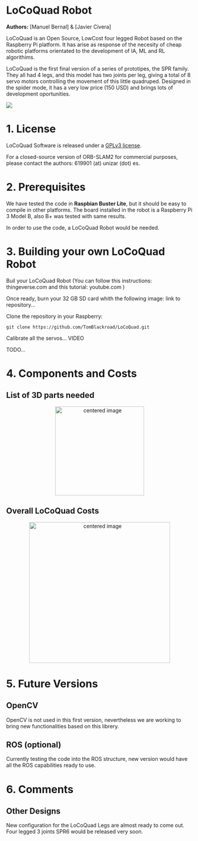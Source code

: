 # LoCoQuad Robot

**Authors:** [Manuel Bernal] & [Javier Civera]

LoCoQuad is an Open Source, LowCost four legged Robot based on the Raspberry Pi platform. 
It has arise as response of the necesity of cheap robotic platforms orientated to the development of IA, ML and RL algorithims.

LoCoQuad is the first final version of a series of prototipes, the SPR family. They all had 4 legs, and this model has two joints per leg, giving a total of 8 servo motors controlling the movement of this little quadruped. Designed in the spider mode, it has a very low price (150 USD) and brings lots of development oportunities.

![](LoCoQuad_pics/LoCoQuad_perspective_color.jpg)

# 1. License
LoCoQuad Software is released under a [GPLv3 license](https://https://github.com/TomBlackroad/LoCoQuad/blob/master/LICENSE).

For a closed-source version of ORB-SLAM2 for commercial purposes, please contact the authors: 619901 (at) unizar (dot) es.

# 2. Prerequisites
We have tested the code in **Raspbian Buster Lite**, but it should be easy to compile in other platforms. The board installed in the robot is a Raspberry Pi 3 Model B, also B+ was tested with same results.

In order to use the code, a LoCoQuad Robot would be needed.

# 3. Building your own LoCoQuad Robot

Buil your LoCoQuad Robot (You can follow this instructions: thingeverse.com and this tutorial: youtube.com )

Once ready, burn your 32 GB SD card whith the following image: link to repository...

Clone the repository in your Raspberry:
```
git clone https://github.com/TomBlackroad/LoCoQuad.git
```
Calibrate all the servos... VIDEO



TODO...

# 4. Components and Costs

## List of 3D parts needed
<p align="center">
   <img src="LoCoQuad_data/LoCoQuad_parts.JPG" width="240" alt="centered image">
</p>

## Overall LoCoQuad Costs
<p align="center">
  <img src="LoCoQuad_data/LoCoQuad_costs.JPG" width="380" alt="centered image"/>
</p>

# 5. Future Versions

## OpenCV
OpenCV is not used in this first version, nevertheless we are working to bring new functionalities based on this librery.

## ROS (optional)
Currently testing the code into the ROS structure, new version would have all the ROS capabilities ready to use. 

# 6. Comments

## Other Designs
New configuration for the LoCoQuad Legs are almost ready to come out. Four legged 3 joints SPR6 would be released very soon.

